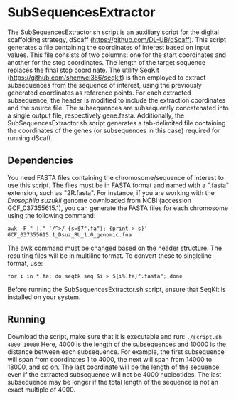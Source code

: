 # **SubSequencesExtractor**
The SubSequencesExtractor.sh script is an auxiliary script for the digital scaffolding strategy, dScaff (https://github.com/DL-UB/dScaff). 
This script generates a file containing the coordinates of interest based on input values. This file consists of two columns: one for the start coordinates and another for the stop coordinates. The length of the target sequence replaces the final stop coordinate. The utility SeqKit (https://github.com/shenwei356/seqkit) is then employed to extract subsequences from the sequence of interest, using the previously generated coordinates as reference points.
For each extracted subsequence, the header is modified to include the extraction coordinates and the source file. The subsequences are subsequently concatenated into a single output file, respectively gene.fasta.
Additionally, the SubSequencesExtractor.sh script generates a tab-delimited file containing the coordinates of the genes (or subsequences in this case) required for running dScaff.

## Dependencies
You need FASTA files containing the chromosome/sequence of interest to use this script. The files must be in FASTA format and named with a ".fasta" extension, such as "2R.fasta". For instance, if you are working with the *Drosophila suzukii* genome downloaded from NCBI (accession GCF_037355615.1), you can generate the FASTA files for each chromosome using the following command:

`awk -F " |," '/^>/ {s=$7".fa"}; {print > s}' GCF_037355615.1_Dsuz_RU_1.0_genomic.fna`

The awk command must be changed based on the header structure. The resulting files will be in multiline format. To convert these to singleline format, use:

`for i in *.fa; do seqtk seq $i > ${i%.fa}".fasta"; done`

Before running the SubSequencesExtractor.sh script, ensure that SeqKit is installed on your system.

## Running
Download the script, make sure that it is executable and run:
`./script.sh 4000 10000`
Here, 4000 is the length of the subsequences and 10000 is the distance between each subsequence. For example, the first subsequence will span from coordinates 1 to 4000, the next will span from 14000 to 18000, and so on. 
The last coordinate will be the length of the sequence, even if the extracted subsequence will not be 4000 nucleotides. The last subsequence may be longer if the total length of the sequence is not an exact multiple of 4000.
